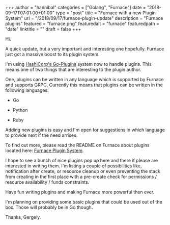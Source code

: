 +++
author = "hannibal"
categories = ["Golang", "Furnace"]
date = "2018-09-17T07:01:00+01:00"
type = "post"
title = "Furnace with a new Plugin System"
url = "/2018/09/17/furnace-plugin-update"
description = "Furnace plugins"
featured = "furnace.png"
featuredalt = "furnace"
featuredpath = "date"
linktitle = ""
draft = false
+++

Hi.

A quick update, but a very important and interesting one hopefully. Furnace just got a massive boost to its plugin system.

I'm using [HashiCorp's Go-Plugins](https://github.com/hashicorp/go-plugin) system now to handle plugins. This means one of
two things that are interesting to the plugin author.

One, plugins can be written in any language which is supported by Furnace and supports GRPC. Currently this means that
plugins can be written in the following languages:

* Go

* Python

* Ruby

Adding new plugins is easy and I'm open for suggestions in which language to provide next if the need arrises.

To find out more, please read the README on Furnace about plugins located here: [Furnace Plugin
System](https://github.com/go-furnace/go-furnace/blob/master/README.md#plugins).

I hope to see a bunch of nice plugins pop up here and there if please are interested in writing them. I'm listing a couple of
possibilities like, notification after create, or resource cleanup or even preventing the stack from creating in the first place
with a pre-create check for permissions / resource availability / funds constraints.

Have fun writing plugins and making Furnace more powerful then ever.

I'm planning on providing some basic plugins that could be used out of the box. Those will probably be in Go though.

Thanks,
Gergely.
